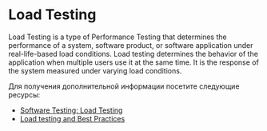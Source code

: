 # Load Testing

Load Testing is a type of Performance Testing that determines the performance of a system, software product, or software application under real-life-based load conditions. Load testing determines the behavior of the application when multiple users use it at the same time. It is the response of the system measured under varying load conditions.

Для получения дополнительной информации посетите следующие ресурсы:

- [Software Testing: Load Testing](https://www.geeksforgeeks.org/software-testing-load-testing/)
- [Load testing and Best Practices](https://loadninja.com/load-testing/)
